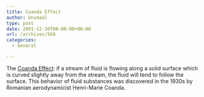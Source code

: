 ```yaml
---
title: Coanda Effect
author: Unxmaal
type: post
date: 2001-12-30T00:00:00+00:00
url: /archives/569
categories:
  - General

---
```

The [Coanda Effect][1]: if a stream of fluid is flowing along a solid surface which is curved slightly away from the stream, the fluid will tend to follow the surface. This behavior of fluid substances was discovered in the 1930s by Romanian aerodynamicist Henri-Marie Coanda.

 [1]: http://www.jefraskin.com/forjef2/jefweb-compiled/published/coanda_effect.html